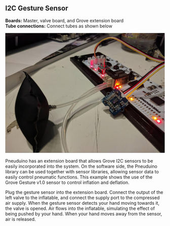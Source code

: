 ## I2C Gesture Sensor
**Boards:** Master, valve board, and Grove extension board</br>
**Tube connections:** Connect tubes as shown below

 ![](../images/GestureSensor.jpg)

Pneuduino has an extension board that allows Grove I2C sensors to be easily incorporated into the system. On the software side, the Pneuduino library can be used together with sensor libraries, allowing sensor data to easily control pneumatic functions. This example shows the use of the Grove Gesture v1.0 sensor to control inflation and deflation.

Plug the gesture sensor into the extension board. Connect the output of the left valve to the inflatable, and connect the supply port to the compressed air supply. When the gesture sensor detects your hand moving towards it, the valve is opened. Air flows into the inflatable, simulating the effect of being pushed by your hand. When your hand moves away from the sensor, air is released.
